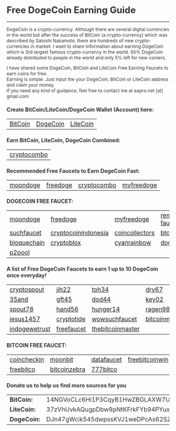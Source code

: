 <html>
<body style="font-size:12px; color:#333333" target="_blank">
<h1>Free DogeCoin Earning Guide</h1>
<hr>
DogeCoin is a crypto-currency. Although there are several digital currencies in the world but after the success of BitCoin (a crypto-currency) which was described by Satoshi Nakamoto, there are hundreds of new crypto-currencies in market. I want to share Information about earning DogeCoin which is 3rd largest famous crypto-currency in the world. 95% DogeCoin already distributed to people in the world and only 5% left for new comers.<br>

I have shared some DogeCoin, BitCoin and LiteCoin Free Earning Faucets to earn coins for free.<br>
Earning is simple. Just input the your DogeCoin, BitCoin or LiteCoin address and claim your money.<br>
If you need any kind of guidance, feel free to contact me at eapro.net [at] gmail.com<br>

<h3>Create BitCoin/LiteCoin/DogeCoin Wallet (Account) here:</h3>
<table>
<tr>
<td><a href="https://blockchain.info/wallet/new" target="_blank" target="_blank">BitCoin</a></td><td><a href="https://my.dogechain.info/#/overview" target="_blank">DogeCoin</a></td><td><a href="https://block.io/users/sign_up" target="_blank">LiteCoin</a></td>
</tr>
</table>

<h3>Earn BitCoin, LiteCoin, DogeCoin Combined:</h3>
<table>
<tr>
<td><a href="http://www.cryptocombo.com/?a=2907 EVERY HOUR" target="_blank">cryptocombo</a></td>
</tr>
</table>

<h3>Recommended Free Faucets to Earn DogeCoin Fast:</h3>
<table width="100%" target="_blank">
<tr>
<td><a href="http://moondoge.co.in/?ref=32d2e46d5e50" target="_blank">moondoge</a></td>
<td><a href="http://freedoge.co.in/?r=98513" target="_blank">freedoge</a></td>
<td><a href="http://www.cryptocombo.com/?a=2907" target="_blank">cryptocombo</a></td>
<td><a href="http://myfreedoge.com/?r=11828" target="_blank">myfreedoge</a></td>
</tr>
</table>

<h3>DOGECOIN FREE FAUCET:</h3>
<table width="100%" target="_blank">
<tr>
<td><a href="http://moondoge.co.in/?ref=32d2e46d5e50 EVERY 5 MINUTE" target="_blank">moondoge</a></td>
<td><a href="http://freedoge.co.in/?r=98513 EVERY HOUR" target="_blank">freedoge</a></td>
<td><a href="http://myfreedoge.com/?r=11828" target="_blank">myfreedoge</a></td>
<td><a href="http://doge.rena-faucet.com/index.php?id=28966 EVERY HOUR" target="_blank">rena-faucet</a></td>
<td><a href="http://wow.bitcoinproject.net/ EVERY HOUR" target="_blank">bitcoinproject</a></td>
</tr>
<tr>
<td><a href="http://suchfaucet.nf-soft.cz/index.php EVERY HOUR" target="_blank">suchfaucet</a></td>
<td><a href="http://cryptocoinindonesia.org/doge/faucet/?r=DHYvPfQkPpsr7U3oszKUNzWGqFAV3oDd3k" target="_blank">cryptocoinindonesia</a></td>
<td><a href="http://dogecoins.coincollectors.info/?id=1550" target="_blank">coincollectors</a></td>
<td><a href="http://doge.btcearn.ml/?r=DHYvPfQkPpsr7U3oszKUNzWGqFAV3oDd3k" target="_blank">btcearn</a></td>
<td><a href="http://www.cryptofaucets.co/dogecoin?r=DJn47gWcik545dwpssKVJ1weDPcAs62SZu" target="_blank">cryptofaucets</a></td>
</tr>
<tr>
<td><a href="http://doge.bloquechain.com/?r=DJn47gWcik545dwpssKVJ1weDPcAs62SZu" target="_blank">bloquechain</a></td>
<td><a href="http://www.cryptoblox.com/faucets/DogeCoin/?r=DJn47gWcik545dwpssKVJ1weDPcAs62SZu" target="_blank">cryptoblox</a></td>
<td><a href="http://www.cyanrainbow.com/?id=364393" target="_blank">cyanrainbow</a></td>
<td><a href="http://www.dogevisitor.tk/?r=6080" target="_blank">dogevisitor</a></td>
<td><a href="http://doge.gmathews.com" target="_blank">gmathews</a></td>
</tr>
<tr>
<td><a href="http://dogecoin-p2pool.com:8080/" target="_blank">p2pool</a></td>
<td></td>
<td></td>
<td></td>
<td></td>
</tr>
</table>

<h3>A list of Free DogeCoin Faucets to earn 1 up to 10 DogeCoin once everyday!</h3>
<table>
<tr>
<td><a href="http://cryptospout.com/faucet.php?coin=DOGE&id=1270" target="_blank">cryptospout</a></td>
<td><a href="http://jih22.us/faucet.php?coin=DOGE" target="_blank">jih22</a></td>
<td><a href="http://toh34.us/faucet.php?coin=DOGE" target="_blank">toh34</a></td>
<td><a href="http://dry67.us/faucet.php?coin=DOGE" target="_blank">dry67</a></td>
<td><a href="http://euh55.us/faucet.php?coin=DOGE" target="_blank">euh55</a></td>
</tr>
<tr>
<td><a href="http://35and.us/faucet.php?coin=DOGE" target="_blank">35and</a></td>
<td><a href="http://gft45.us/faucet.php?coin=DOGE" target="_blank">gft45</a></td>
<td><a href="http://dod44.us/faucet.php?coin=DOGE" target="_blank">dod44</a></td>
<td><a href="http://key02.us/faucet.php?coin=DOGE" target="_blank">key02</a></td>
<td><a href="http://dmadma.us/faucet.php?coin=DOGE" target="_blank">dmadma</a></td>
</tr>
<tr>
<td><a href="http://spout78.us/faucet.php?coin=DOGE" target="_blank">spout78</a></td>
<td><a href="http://hand56.us/faucet.php?coin=DOGE" target="_blank">hand56</a></td>
<td><a href="http://hunger14.us/faucet.php?coin=DOGE" target="_blank">hunger14</a></td>
<td><a href="http://ragen98.us/faucet.php?coin=DOGE" target="_blank">ragen98</a></td>
<td><a href="http://jsajsa.us/faucet.php?coin=DOGE" target="_blank">jsajsa</a></td>
</tr>
<tr>
<td><a href="http://jesus1457.com/faucet.php?coin=DOGE" target="_blank">jesus1457</a></td>
<td><a href="http://cryptotide.com/faucet.php?coin=DOGE" target="_blank">cryptotide</a></td>
<td><a href="http://wowsuchfaucet.com.ar/" target="_blank">wowsuchfaucet</a></td>
<td><a href="http://bitcoinmafia.com/bitcoin-mafias-free-dogecoin-faucet/" target="_blank">bitcoinmafia</a></td>
<td><a href="http://dogedroppings.com/" target="_blank">dogedroppings</a></td>
</tr>
<tr>
<td><a href="http://indogewetrust.com/" target="_blank">indogewetrust</a></td>
<td><a href="http://doge.freefaucet.com.ar/" target="_blank">freefaucet</a></td>
<td><a href="http://www.thebitcoinmaster.com/dogecoin/" target="_blank">thebitcoinmaster</a></td>
<td></td>
<td></td>
</tr>
</table>

<h3>BITCOIN FREE FAUCET:</h3>
<table>
<tr>
<td><a href="http://coincheckin.com/?r=98de7a3ffa EVERY 5 MINUTE" target="_blank">coincheckin</a></td>
<td><a href="http://moonbit.co.in/?ref=66433a0a9954 EVERY 5 MINUTE" target="_blank">moonbit</a></td>
<td><a href="https://datafaucet.info/?id=632467 EVERY HOUR" target="_blank">datafaucet</a></td>
<td><a href="http://freebitcoinwin.com/?r=57614 EVERY HOUR" target="_blank">freebitcoinwin</a></td>
</tr>
<tr>
<td><a href="http://freebitco.in/?r=839239 EVERY HOUR" target="_blank">freebitco</a></td>
<td><a href="http://faucet.bitcoinzebra.com/?ref=e201e394059e EVERY HOUR" target="_blank">bitcoinzebra</a></td>
<td><a href="https://777bitco.in/?Referrer=62703 EVERY HOUR" target="_blank">777bitco</a></td>
<td></td>
</tr>
</table>

<h3>Donate us to help us find more sources for you</h3>
<table>
<tr><td><b>BitCoin:</b></td><td>14NGVoCLc6Hi1P3CqyB1HwZBGLAXW7U7cj</td></tr>
<tr><td><b>LiteCoin:</b></td><td>37zVhUvkAQugpDbw9pNtKFrkFYb94PYuxW</td></tr>
<tr><td><b>DogeCoin:</b></td><td>DJn47gWcik545dwpssKVJ1weDPcAs62SZu</td></tr>
</table>
</body>
</html>
